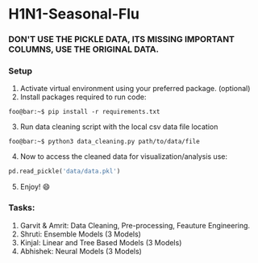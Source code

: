 # H1N1-Seasonal-Flu

### DON'T USE THE PICKLE DATA, ITS MISSING IMPORTANT COLUMNS, USE THE ORIGINAL DATA.

### Setup
1. Activate virtual environment using your preferred package. (optional)
2. Install packages required to run code:
```console
foo@bar:~$ pip install -r requirements.txt
```
3. Run data cleaning script with the local csv data file location
```console
foo@bar:~$ python3 data_cleaning.py path/to/data/file
```
4. Now to access the cleaned data for visualization/analysis use:
```python
pd.read_pickle('data/data.pkl')
```
5. Enjoy! :smile:



### Tasks:
1. Garvit & Amrit: Data Cleaning, Pre-processing, Feauture Engineering.
2. Shruti: Ensemble Models (3 Models)
3. Kinjal: Linear and Tree Based Models (3 Models)
4. Abhishek: Neural Models (3 Models)
